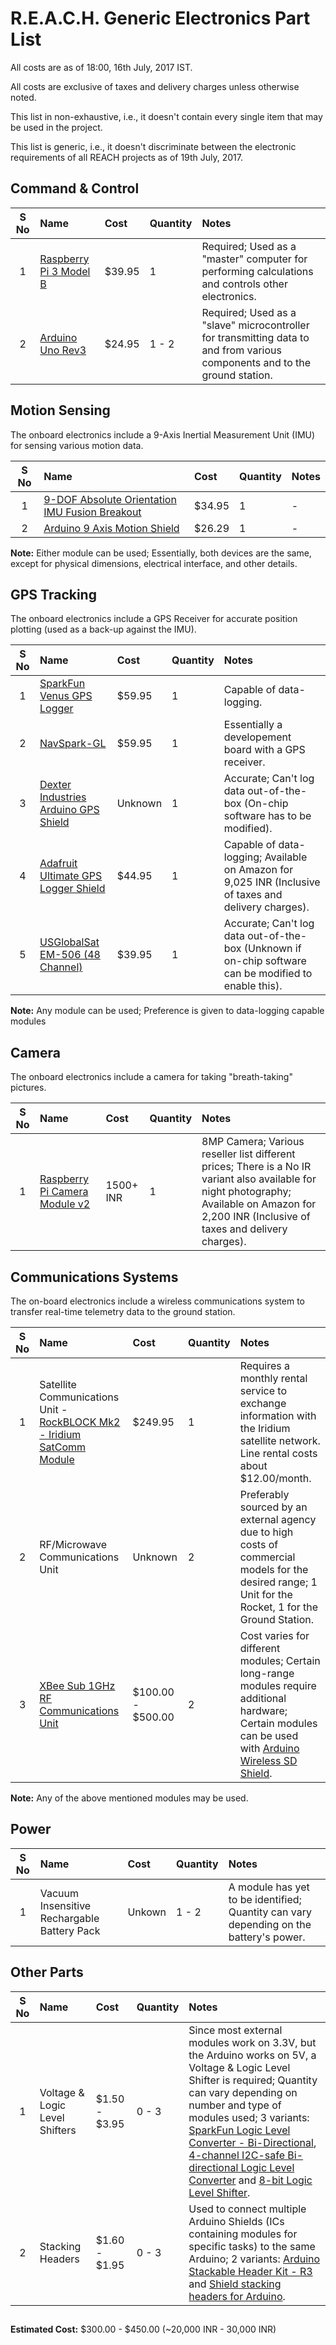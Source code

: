 <!-- Uses GitHub Flavoured Markdown-->

# R.E.A.C.H. Generic Electronics Part List

 All costs are as of 18:00, 16th July, 2017 IST.

 All costs are exclusive of taxes and delivery charges unless otherwise noted.

 This list in non-exhaustive, i.e., it doesn't contain every single item that may be used in the project.

 This list is generic, i.e., it doesn't discriminate between the electronic requirements of all REACH projects as of 19th July, 2017.

## Command & Control

 |S No |Name                                                                                 |Cost  |Quantity|Notes                                                                                                                      |
 |:---:|:------------------------------------------------------------------------------------|:-----|:-------|:--------------------------------------------------------------------------------------------------------------------------|
 |1    |[Raspberry Pi 3 Model B](https://www.raspberrypi.org/products/raspberry-pi-3-model-b)|$39.95|1       |Required; Used as a "master" computer for performing calculations and controls other electronics.                          |
 |2    |[Arduino Uno Rev3](https://store.arduino.cc/usa/arduino-uno-rev3)                    |$24.95|1 - 2   |Required; Used as a "slave" microcontroller for transmitting data to and from various components and to the ground station.|

## Motion Sensing

 The onboard electronics include a 9-Axis Inertial Measurement Unit (IMU) for sensing various motion data.

 |S No |Name                                                                                     |Cost  |Quantity|Notes|
 |:---:|:----------------------------------------------------------------------------------------|:-----|:-------|:----|
 |1    |[9-DOF Absolute Orientation IMU Fusion Breakout](https://www.adafruit.com/product/2472)  |$34.95|1       |-    |
 |2    |[Arduino 9 Axis Motion Shield](https://store.arduino.cc/usa/arduino-9-axis-motion-shield)|$26.29|1       |-    |

 **Note:** Either module can be used; Essentially, both devices are the same, except for physical dimensions, electrical interface, and other details.

## GPS Tracking

 The onboard electronics include a GPS Receiver for accurate position plotting (used as a back-up against the IMU).

 |S No |Name                                                                                                              |Cost   |Quantity|Notes                                                                                                |
 |:---:|:-----------------------------------------------------------------------------------------------------------------|:------|:-------|:----------------------------------------------------------------------------------------------------|
 |1    |[SparkFun Venus GPS Logger](https://www.sparkfun.com/products/10920)                                              |$59.95 |1       |Capable of data-logging.                                                                             |
 |2    |[NavSpark-GL](http://navspark.mybigcommerce.com/navspark-gl-arduino-compatible-development-board-with-gps-glonass)|$59.95 |1       |Essentially a developement board with a GPS receiver.                                                |
 |3    |[Dexter Industries Arduino GPS Shield](https://www.amazon.com/gp/product/B006LR97BO/)                             |Unknown|1       |Accurate; Can't log data out-of-the-box (On-chip software has to be modified).                       |
 |4    |[Adafruit Ultimate GPS Logger Shield](https://www.adafruit.com/product/1272)                                      |$44.95 |1       |Capable of data-logging; Available on Amazon for 9,025 INR (Inclusive of taxes and delivery charges).|
 |5    |[USGlobalSat EM-506 (48 Channel)](https://www.sparkfun.com/products/12751)                                        |$39.95 |1       |Accurate; Can't log data out-of-the-box (Unknown if on-chip software can be modified to enable this).|

 **Note:** Any module can be used; Preference is given to data-logging capable modules

## Camera

 The onboard electronics include a camera for taking "breath-taking" pictures.

 |S No |Name                                                                                  |Cost     |Quantity|Notes                                                                                                                                                                                          |
 |:---:|:-------------------------------------------------------------------------------------|:------- |:-------|:----------------------------------------------------------------------------------------------------------------------------------------------------------------------------------------------|
 |1    |[Raspberry Pi Camera Module v2](https://www.raspberrypi.org/products/camera-module-v2)|1500+ INR|1       |8MP Camera; Various reseller list different prices; There is a No IR variant also available for night photography; Available on Amazon for 2,200 INR (Inclusive of taxes and delivery charges).|

## Communications Systems

The on-board electronics include a wireless communications system to transfer real-time telemetry data to the ground station.

 |S No |Name                                                                                                             |Cost             |Quantity|Notes                                                                                                                                                                                                            |
 |:---:|:----------------------------------------------------------------------------------------------------------------|:--------------- |:-------|:----------------------------------------------------------------------------------------------------------------------------------------------------------------------------------------------------------------|
 |1    |Satellite Communications Unit - [RockBLOCK Mk2 - Iridium SatComm Module](https://www.sparkfun.com/products/13745)|$249.95          |1       |Requires a monthly rental service to exchange information with the Iridium satellite network. Line rental costs about $12.00/month.                                                                              |
 |2    |RF/Microwave Communications Unit                                                                                 |Unknown          |2       |Preferably sourced by an external agency due to high costs of commercial models for the desired range; 1 Unit for the Rocket, 1 for the Ground Station.                                                          |
 |3    |[XBee Sub 1GHz RF Communications Unit](https://www.digi.com/products/xbee-rf-solutions/sub-1-ghz-modules/)       |$100.00 - $500.00|2       |Cost varies for different modules; Certain long-range modules require additional hardware; Certain modules can be used with [Arduino Wireless SD Shield](https://store.arduino.cc/usa/arduino-wirelss-sd-shield).|

 **Note:** Any of the above mentioned modules may be used.

## Power

 |S No |Name                                       |Cost  |Quantity|Notes                                                                                 |
 |:---:|:------------------------------------------|:-----|:-------|:-------------------------------------------------------------------------------------|
 |1    |Vacuum Insensitive Rechargable Battery Pack|Unkown|1 - 2   |A module has yet to be identified; Quantity can vary depending on the battery's power.|

## Other Parts

 |S No |Name                                       |Cost          |Quantity|Notes                                                                                                                                                                                                                                                                                                                                                                                                                                                            |
 |:---:|:------------------------------------------|:-------------|:-------|:----------------------------------------------------------------------------------------------------------------------------------------------------------------------------------------------------------------------------------------------------------------------------------------------------------------------------------------------------------------------------------------------------------------------------------------------------------------|
 |1    |Voltage & Logic Level Shifters             |$1.50 - $3.95|0 - 3   |Since most external modules work on 3.3V, but the Arduino works on 5V, a Voltage & Logic Level Shifter is required; Quantity can vary depending on number and type of modules used; 3 variants: [SparkFun Logic Level Converter - Bi-Directional](https://www.sparkfun.com/products/12009), [4-channel I2C-safe Bi-directional Logic Level Converter](https://www.adafruit.com/product/757) and [8-bit Logic Level Shifter](https://www.adafruit.com/product/735).|
 |2    |Stacking Headers                           |$1.60 - $1.95 |0 - 3   |Used to connect multiple Arduino Shields (ICs containing modules for specific tasks) to the same Arduino; 2 variants: [Arduino Stackable Header Kit - R3](https://www.sparkfun.com/products/11417) and [Shield stacking headers for Arduino](https://www.adafruit.com/product/85).                                                                                                                                                                               |

##

**Estimated Cost:** $300.00 - $450.00 (~20,000 INR - 30,000 INR)

##
